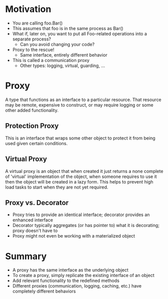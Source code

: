 # Motivation

- You are calling foo.Bar()
- This assumes that foo is in the same process as Bar()
- What if, later on, you want to put all Foo-related operations into a separate process?
  - Can you avoid changing your code?
- Proxy to the rescue!
  - Same interface, entirely different behavior
- This is called a communication proxy
  - Other types: logging, virtual, guarding, ...

# Proxy

A type that functions as an interface to a particular resource. That resource may be remote, expensive to construct, or may require logging or some other added functionality.

## Protection Proxy

This is an interface that wraps some other object to protect it from being used given certain conditions.

## Virtual Proxy

A virtual proxy is an object that when created it just returns a none complete of 'virtual' implementation of the object, when someone requires to use it then the object will be created in a lazy form.
This helps to prevent high load tasks to start when they are not yet required.

## Proxy vs. Decorator

- Proxy tries to provide an identical interface; decorator provides an enhanced interface
- Decorator typically aggregates (or has pointer to) what it is decorating; proxy doesn't have to
- Proxy might not even be working with a materialized object

# Summary

- A proxy has the same interface as the underlying object
- To create a proxy, simply replicate the existing interface of an object
- Add relevant functionality to the redefined methods
- Different proxies (communication, logging, caching, etc.) have completely different behaviors
